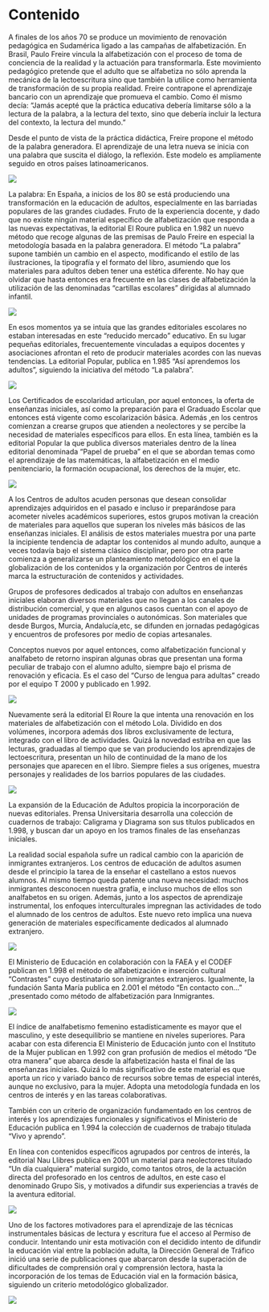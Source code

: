 # Contenido

A finales de los años 70 se produce un movimiento de renovación pedagógica en Sudamérica ligado a las campañas de alfabetización. En Brasil, Paulo Freire vincula la alfabetización con el proceso de toma de conciencia de la realidad y la actuación para transformarla. Este movimiento pedagógico pretende que el adulto que se alfabetiza no sólo aprenda la mecánica de la lectoescritura sino que también la utilice como herramienta de transformación de su propia realidad. Freire contrapone el aprendizaje bancario con un aprendizaje que promueva el cambio. Como él mismo decía: “Jamás acepté que la práctica educativa debería limitarse sólo a la lectura de la palabra, a la lectura del texto, sino que debería incluir la lectura del contexto, la lectura del mundo.”

Desde el punto de vista de la práctica didáctica, Freire propone el método de la palabra generadora. El aprendizaje de una letra nueva se inicia con una palabra que suscita el diálogo, la reflexión. Este modelo es ampliamente seguido en otros países latinoamericanos.

![](img/nuestra_trinchera.jpg)

La palabra: En España, a inicios de los 80 se está produciendo una transformación en la educación de adultos, especialmente en las barriadas populares de las grandes ciudades. Fruto de la experiencia docente, y dado que no existe ningún material específico de alfabetización que responda a las nuevas expectativas, la editorial El Roure publica en 1.982 un nuevo método que recoge algunas de las premisas de Paulo Freire en especial la metodología basada en la palabra generadora.  El método “La palabra” supone también un cambio en el aspecto, modificando el estilo de las ilustraciones, la tipografía y el formato del libro, asumiendo que los materiales para adultos deben tener una estética diferente. No hay que olvidar que hasta entonces era frecuente en las clases de alfabetización  la utilización de las denominadas “cartillas escolares” dirigidas al alumnado infantil.

![](img/eltres.jpg)

En esos momentos ya se intuía que las grandes editoriales escolares no estaban interesadas en este “reducido mercado” educativo. En su lugar pequeñas editoriales, frecuentemente vinculadas a equipos docentes y asociaciones afrontan el reto de producir materiales acordes con las nuevas tendencias. La editorial Popular, publica en 1.985 “Así aprendemos los adultos”, siguiendo la iniciativa del método “La palabra”.

![](img/asi_aprendemos.jpg)

Los Certificados de escolaridad articulan, por aquel entonces,  la oferta de enseñanzas iniciales, así como la preparación para el Graduado Escolar que entonces está vigente como escolarización básica. Además ,en los centros comienzan a crearse grupos que  atienden a neolectores y se percibe la necesidad de materiales específicos para ellos. En esta línea, también es la editorial Popular la que publica diversos materiales dentro de la línea editorial denominada “Papel de prueba” en el que se abordan temas como el aprendizaje de las matemáticas, la alfabetización en el medio penitenciario, la formación ocupacional, los derechos de la mujer, etc.

![](img/papel_prueba.jpg)

A los Centros de adultos acuden personas que desean consolidar aprendizajes adquiridos en el pasado e incluso ir preparándose  para acometer niveles académicos superiores, estos grupos motivan la creación de materiales  para aquellos que superan los niveles más básicos de las enseñanzas iniciales. El análisis de estos materiales muestra por una parte la incipiente tendencia  de adaptar los contenidos al mundo adulto, aunque a veces todavía bajo el sistema clásico disciplinar, pero por otra parte comienza a generalizarse un planteamiento metodológico en el que la globalización de los contenidos y la organización por Centros de interés marca la estructuración de contenidos y actividades.

Grupos de profesores dedicados al trabajo con adultos en enseñanzas iniciales elaboran diversos materiales que no llegan a los canales de distribución comercial, y que en algunos casos cuentan con el apoyo de unidades de programas provinciales o autonómicas. Son materiales que desde Burgos, Murcia, Andalucía,etc, se difunden en jornadas pedagógicas  y encuentros de profesores  por medio de copias artesanales.

Conceptos nuevos por aquel entonces, como alfabetización funcional y analfabeto de retorno inspiran algunas obras que presentan una forma peculiar de trabajo con el alumno adulto, siempre bajo el prisma de renovación y eficacia. Es el caso del “Curso de lengua para adultas” creado por el equipo T 2000 y publicado en 1.992.

![](img/alfa_funcional.jpg)

Nuevamente será la editorial El Roure la que intenta una renovación en los materiales de alfabetización con el método Lola. Dividido en dos volúmenes,  incorpora además dos libros exclusivamente de lectura, integrado con el libro de actividades. Quizá la novedad estriba en que las lecturas, graduadas al tiempo que se van produciendo los aprendizajes de lectoescritura, presentan un hilo de continuidad de la mano de los personajes que aparecen en el libro. Siempre fieles a sus orígenes, muestra personajes y realidades de los barrios populares de las ciudades.

![](img/roure.jpg)

La expansión de la Educación de Adultos propicia la incorporación de nuevas editoriales. Prensa Universitaria desarrolla una colección de cuadernos de trabajo: Caligrama y Diagrama son sus títulos publicados en 1.998, y buscan dar un apoyo en los tramos finales de las enseñanzas iniciales.

La realidad social española sufre un radical cambio con la aparición de inmigrantes extranjeros. Los centros de educación de adultos asumen desde el principio la tarea de la enseñar el castellano a estos nuevos alumnos. Al mismo tiempo queda patente una nueva necesidad: muchos inmigrantes desconocen nuestra grafía, e incluso muchos de ellos son analfabetos en su origen. Además, junto a los aspectos de aprendizaje instrumental, los enfoques interculturales impregnan las actividades de todo el alumnado de los centros de adultos. Este nuevo reto implica una nueva generación de materiales específicamente dedicados al alumnado extranjero.

![](img/caligrama.jpg)

El Ministerio de Educación en colaboración con la FAEA y el CODEF publican en 1.998 el método de alfabetización e inserción cultural “Contrastes” cuyo destinatario son inmigrantes extranjeros. Igualmente, la fundación Santa María publica en 2.001  el método “En contacto con…” ,presentado como método de alfabetización para Inmigrantes.

![](img/encontacto.jpg)

El índice de analfabetismo femenino estadísticamente es mayor que el masculino, y este desequilibrio se mantiene en niveles superiores. Para acabar con esta diferencia El Ministerio de Educación junto con el Instituto de la Mujer publican en 1.992 con gran profusión de medios el método “De otra manera” que abarca desde la alfabetización hasta el final de las enseñanzas iniciales. Quizá lo más significativo de este material es que aporta un rico y variado banco de recursos sobre temas de especial interés, aunque no exclusivo, para la mujer. Adopta una metodología fundada en los centros de interés y en las tareas colaborativas.

También con un criterio de organización fundamentado en los centros de interés y los aprendizajes funcionales y significativos el Ministerio de Educación publica en 1.994  la colección de cuadernos de trabajo titulada “Vivo y aprendo”.

En línea con  contenidos específicos agrupados por centros de interés, la editorial Nau Llibres publica en 2001 un material para neolectores titulado “Un día cualquiera” material surgido, como tantos otros, de la actuación directa del profesorado en los centros de adultos, en este caso el denominado Grupo Sis, y motivados a difundir sus experiencias a través de la aventura editorial.

![](img/deotramanera.jpg)

Uno de los factores motivadores para el aprendizaje de las técnicas instrumentales básicas de lectura y escritura fue el acceso al Permiso de conducir. Intentando unir esta motivación con el decidido intento de difundir la educación vial entre la población adulta, la Dirección General de Tráfico inició una serie de publicaciones que abarcaron desde la superación de dificultades de comprensión oral y comprensión lectora, hasta la incorporación de los temas de Educación vial en la formación básica, siguiendo un criterio metodológico globalizador.

![](img/ed_vial.jpg)

